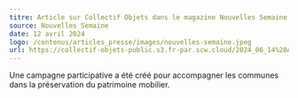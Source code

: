 ```yaml
---
titre: Article sur Collectif Objets dans le magazine Nouvelles Semaine en Guadeloupe
source: Nouvelles Semaine
date: 12 avril 2024
logo: /contenus/articles_presse/images/nouvelles-semaine.jpeg
url: https://collectif-objets-public.s3.fr-par.scw.cloud/2024_06_14%20Article%20Nouvelle%20semaine%20avril%202024%20Collecte%20d%27objets%20prote%CC%81ge%CC%81s.pdf
---
```

Une campagne participative a été créé pour accompagner les communes dans la préservation du patrimoine mobilier.
